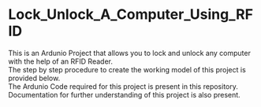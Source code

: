 # Lock_Unlock_A_Computer_Using_RFID
This is an Ardunio Project that allows you to lock and unlock any computer with the help of an RFID Reader.</br>
The step by step procedure to create the working model of this project is provided below.</br>
The Ardunio Code required for this project is present in this repository. </br>
Documentation for further understanding of this project is also present. </br>
